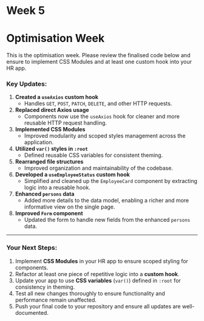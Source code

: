 # Week 5

# Optimisation Week

This is the optimisation week. Please review the finalised code below and ensure to implement CSS Modules and at least one custom hook into your HR app.

### Key Updates:

1. **Created a `useAxios` custom hook**
   - Handles `GET`, `POST`, `PATCH`, `DELETE`, and other HTTP requests.
2. **Replaced direct Axios usage**
   - Components now use the `useAxios` hook for cleaner and more reusable HTTP request handling.
3. **Implemented CSS Modules**
   - Improved modularity and scoped styles management across the application.
4. **Utilized `var()` styles in `:root`**
   - Defined reusable CSS variables for consistent theming.
5. **Rearranged file structures**
   - Improved organization and maintainability of the codebase.
6. **Developed a `useEmployeeStatus` custom hook**
   - Simplified and cleaned up the `EmployeeCard` component by extracting logic into a reusable hook.
7. **Enhanced `persons` data**
   - Added more details to the data model, enabling a richer and more informative view on the single page.
8. **Improved `Form` component**
   - Updated the form to handle new fields from the enhanced `persons` data.

---

### Your Next Steps:

1. Implement **CSS Modules** in your HR app to ensure scoped styling for components.
2. Refactor at least one piece of repetitive logic into a **custom hook**.
3. Update your app to use **CSS variables** (`var()`) defined in `:root` for consistency in theming.
4. Test all new changes thoroughly to ensure functionality and performance remain unaffected.
5. Push your final code to your repository and ensure all updates are well-documented.
